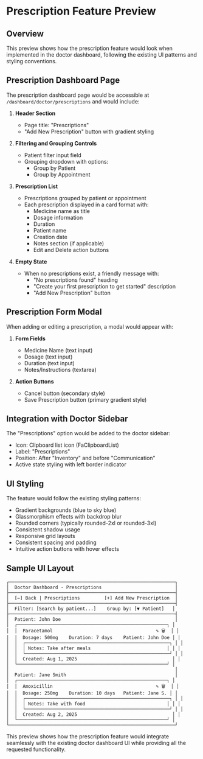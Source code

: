 # Prescription Feature Preview

## Overview
This preview shows how the prescription feature would look when implemented in the doctor dashboard, following the existing UI patterns and styling conventions.

## Prescription Dashboard Page

The prescription dashboard page would be accessible at `/dashboard/doctor/prescriptions` and would include:

1. **Header Section**
   - Page title: "Prescriptions"
   - "Add New Prescription" button with gradient styling

2. **Filtering and Grouping Controls**
   - Patient filter input field
   - Grouping dropdown with options:
     - Group by Patient
     - Group by Appointment

3. **Prescription List**
   - Prescriptions grouped by patient or appointment
   - Each prescription displayed in a card format with:
     - Medicine name as title
     - Dosage information
     - Duration
     - Patient name
     - Creation date
     - Notes section (if applicable)
     - Edit and Delete action buttons

4. **Empty State**
   - When no prescriptions exist, a friendly message with:
     - "No prescriptions found" heading
     - "Create your first prescription to get started" description
     - "Add New Prescription" button

## Prescription Form Modal

When adding or editing a prescription, a modal would appear with:

1. **Form Fields**
   - Medicine Name (text input)
   - Dosage (text input)
   - Duration (text input)
   - Notes/Instructions (textarea)

2. **Action Buttons**
   - Cancel button (secondary style)
   - Save Prescription button (primary gradient style)

## Integration with Doctor Sidebar

The "Prescriptions" option would be added to the doctor sidebar:
- Icon: Clipboard list icon (FaClipboardList)
- Label: "Prescriptions"
- Position: After "Inventory" and before "Communication"
- Active state styling with left border indicator

## UI Styling

The feature would follow the existing styling patterns:
- Gradient backgrounds (blue to sky blue)
- Glassmorphism effects with backdrop blur
- Rounded corners (typically rounded-2xl or rounded-3xl)
- Consistent shadow usage
- Responsive grid layouts
- Consistent spacing and padding
- Intuitive action buttons with hover effects

## Sample UI Layout

```
┌─────────────────────────────────────────────────────────────┐
│  Doctor Dashboard - Prescriptions                           │
├─────────────────────────────────────────────────────────────┤
│  [←] Back | Prescriptions         [+] Add New Prescription  │
├─────────────────────────────────────────────────────────────┤
│  Filter: [Search by patient...]    Group by: [▼ Patient]   │
├─────────────────────────────────────────────────────────────┤
│  Patient: John Doe                                          │
│  ┌───────────────────────────────────────────────────────┐ │
│  │  Paracetamol                                      ✎ 🗑  │ │
│  │  Dosage: 500mg    Duration: 7 days    Patient: John Doe │ │
│  │  ┌─────────────────────────────────────────────────────┐ │ │
│  │  │ Notes: Take after meals                            │ │ │
│  │  └─────────────────────────────────────────────────────┘ │ │
│  │  Created: Aug 1, 2025                                   │ │
│  └───────────────────────────────────────────────────────┘ │
│                                                             │
│  Patient: Jane Smith                                        │
│  ┌───────────────────────────────────────────────────────┐ │
│  │  Amoxicillin                                      ✎ 🗑  │ │
│  │  Dosage: 250mg    Duration: 10 days   Patient: Jane S. │ │
│  │  ┌─────────────────────────────────────────────────────┐ │ │
│  │  │ Notes: Take with food                              │ │ │
│  │  └─────────────────────────────────────────────────────┘ │ │
│  │  Created: Aug 2, 2025                                   │ │
│  └───────────────────────────────────────────────────────┘ │
└─────────────────────────────────────────────────────────────┘
```

This preview shows how the prescription feature would integrate seamlessly with the existing doctor dashboard UI while providing all the requested functionality.